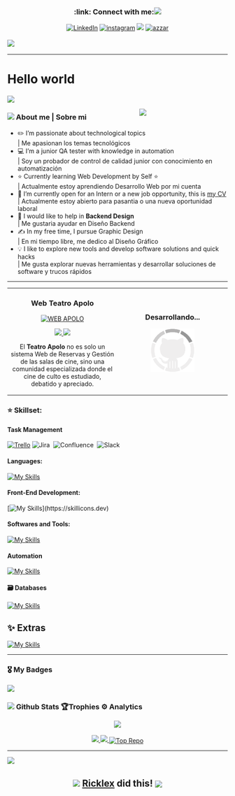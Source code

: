 <h3 align="center"> :link: Connect with me:<img src="https://media.giphy.com/media/hvRJCLFzcasrR4ia7z/giphy.gif" width="35"></h3>

<p align = "center">
<a href="https://www.linkedin.com/in/rick4lex/" target="_blank"><img src="https://img.shields.io/badge/LinkedIn-0077B5?style=for-the-badge&logo=linkedin&logoColor=white" alt="LinkedIn"></a>
<a href="https://www.instagram.com/_cfbrand/" target="_blank"> <img src=https://img.shields.io/badge/instagram-%ff5851db.svg?color=C13584&style=for-the-badge&logo=instagram&logoColor=white alt=instagram style="margin-bottom: 5px;" /></a>
<a href="mailto:cfb.dig@gmail.com"><img src="https://img.shields.io/badge/Gmail-D14836?style=for-the-badge&logo=gmail&logoColor=white"/></a>
<a href="https://wa.me/+573157513325" target="blank"><img src="https://img.shields.io/badge/whatsapp-4B7F1.svg?style=for-the-badge&logo=whatsapp&logoColor=white"
alt="azzar" ></a>  
  </p>

<img src="https://res.cloudinary.com/dyeppbrfl/image/upload/v1732003283/JPG_sEPT_banner_dila8f.jpg">


<hr/>

# Hello world 
<p align="left">
  <a href="https://github.com/DenverCoder1/readme-typing-svg">
    <img src="https://readme-typing-svg.herokuapp.com?font=Time+New+Roman&color=red&size=25&center=true&vCenter=true&width=700&height=100&lines=Hey%2C+I+am+Ricklex;Welcome+to+My+GitHub+Profile,;I+am+Tester,;Manual+and+Automated+Tests,;UX/UI+Fundamentals,;Design+Test+Cases,;QA+Lead,;Music+and+Programming+Lover,;Active+Learner/Researcher,;Love+to+learn+new+stuffs..<3" align="center">
  </a>
</p>
<div>
  <img align="right" width="40%" src="https://res.cloudinary.com/dyeppbrfl/image/upload/v1731995689/export202402021147547250_yxabdo.png">
</div>

### <img src="https://emojis.slackmojis.com/emojis/images/1531849430/4246/blob-sunglasses.gif?1531849430" width="30"/> About me | Sobre mi

- ✏️ I’m passionate about technological topics
<br>     | Me apasionan los temas tecnológicos
- 💻 I’m a junior QA tester with knowledge in automation
<br>     | Soy un probador de control de calidad junior con conocimiento en automatización 
- ⭐ Currently learning Web Development by Self ⭐
<br>     | Actualmente estoy aprendiendo Desarrollo Web por mi cuenta
- 🎥 I’m currently open for an Intern or a new job opportunity, this is [my CV](https://rick4lex.github.io/cv/)
<br>     | Actualmente estoy abierto para pasantia o una nueva oportunidad laboral
- 🤝 I would like to help in **Backend Design**
<br>     | Me gustaria ayudar en Diseño Backend
- ✍️ In my free time, I pursue Graphic Design
<br>     | En mi tiempo libre, me dedico al Diseño Gráfico
- 💡 I like to explore new tools and develop software solutions and quick hacks
<br>     | Me gusta explorar nuevas herramientas y desarrollar soluciones de software y trucos rápidos

<hr/>


<table>
<tr>
<td width="50%">
<h3 align="center">Web Teatro Apolo</h3>
<div align="center">
<a href="/" target="_blank"><img src="https://res.cloudinary.com/dyeppbrfl/image/upload/v1734389602/MINDHUB_BROTHER_BANK_Copy_wytdgu.jpg" width="400" alt="WEB APOLO"></a>
<p>
<a href="https://github.com/Rick4lex/RESERVA-EN-UNA-SALA-DE-CINE.git" target="_blank">
<img src="https://img.shields.io/badge/Repositorio-ff9?style=for-the-badge&logo=github&logoColor=FFFFFF&color=0b5394">
</a>
<a href="https://my-vue-app-teatro-apolo-rick4lex-ricklexs-projects.vercel.app/" target="_blank">
<img src="https://img.shields.io/badge/-Deploy-green?style=for-the-badge&color=7761d3">
</a>
</p>
<p>El <strong>Teatro Apolo</strong> no es solo un sistema Web de Reservas y Gestión de las salas de cine, sino una comunidad especializada donde el cine de culto es estudiado, debatido y apreciado.</p>
</div>
                                                                                      
</td>       

<td width="50%">
<h3 align="center">Desarrollando...</h3>
<div align="center">
<a href="/"><img src="https://raw.githubusercontent.com/AhmedFathyDev/AhmedFathyDev/main/GitHub.gif" width="100" alt="Cargando..."></a>
<p>

</p>
<p> <strong></strong> </p>
</div>
                                                                                      
</td>  
</table>         


### :star: Skillset:

#### **Task Management**
<a href="#"><img alt="Trello" src="https://img.shields.io/badge/Trello-0052CC?style=for-the-badge&logo=trello&logoColor=white"></a>
![Jira](https://img.shields.io/badge/jira-%230A0FFF.svg?style=for-the-badge&logo=jira&logoColor=white)&nbsp;
![Confluence](https://img.shields.io/badge/confluence-%23172BF4.svg?style=for-the-badge&logo=confluence&logoColor=white)&nbsp;
![Slack](https://img.shields.io/badge/Slack-4A154B?style=for-the-badge&logo=slack&logoColor=white)&nbsp;

#### **Languages**:
[![My Skills](https://skillicons.dev/icons?i=py)](https://skillicons.dev)
#### **Front-End Development**:
[![My Skills](https://skillicons.dev/icons?i=html,css,javascript,)](https://skillicons.dev)
#### **Softwares and Tools**:
[![My Skills](https://skillicons.dev/icons?i=git,github,vscode,postman,windows)](https://skillicons.dev)
#### **Automation**
[![My Skills](https://skillicons.dev/icons?i=selenium)](https://skillicons.dev)
#### 🗃 **Databases**
[![My Skills](https://skillicons.dev/icons?i=mongodb,postgres)](https://skillicons.dev)

## ✨ Extras
[![My Skills](https://skillicons.dev/icons?i=discord,ai,figma,gmail,obsidian)](https://skillicons.dev)

<hr/>

### 🎖 My Badges
<a href="https://www.acreditta.com/credential/96162d03-a14b-403c-a391-916bb09e4591?utm_source=linkedin_profile&resource_type=badge&resource=96162d03-a14b-403c-a391-916bb09e4591"><img src="https://acreditta-rutas-prod.s3.amazonaws.com/media/public/badge_templates/images/1894_badge_template_100287f6-dcb4-4aee-a225-9806ee419458/original.png" align="center" width = 300px></a>


### <picture> <img src = "https://github.com/7oSkaaa/7oSkaaa/blob/main/Images/Statistics.gif?raw=true" width = 30px>  </picture> Github Stats 🏆Trophies ⚙️ Analytics

<p align="center">
<img src="https://github-profile-trophy.vercel.app/?username=Rick4lex&theme=discord&no-frame=false&no-bg=false&margin-w=4"/>
</p>
    
<p align="center">
<a href="https://github.com/Rick4lex">
  <img height="155em" src="https://github-readme-stats-eight-theta.vercel.app/api?username=Rick4lex&show_icons=true&theme=algolia&include_all_commits=true&count_private=true"/>
  <img height="155em" src="https://github-readme-stats-eight-theta.vercel.app/api/top-langs/?username=Rick4lex&layout=compact&langs_count=8&theme=algolia"/>
  <img align="center" src="https://github-contributor-stats.vercel.app/api?username=Rick4lex&limit=3&theme=nightowl&show_owner=true&combine_all_yearly_contributions=true" alt="Top Repo" />
  
</a>
</p>


---
<img src="https://user-images.githubusercontent.com/73097560/115834477-dbab4500-a447-11eb-908a-139a6edaec5c.gif">

<div align='center'>

## <img src="https://media2.giphy.com/media/QssGEmpkyEOhBCb7e1/giphy.gif?cid=ecf05e47a0n3gi1bfqntqmob8g9aid1oyj2wr3ds3mg700bl&rid=giphy.gif" width ="25"><b> [Ricklex](https://github.com/Rick4lex) did this! </b><picture><img src = "https://github.com/7oSkaaa/7oSkaaa/blob/main/Images/about_me.gif?raw=true" align="center" width = 50px></picture>

</div>


<!--
**Rick4lex/Rick4lex** is a ✨ _special_ ✨ repository because its `README.md` (this file) appears on your GitHub profile.

Here are some ideas to get you started:
* [![Typing SVG](https://readme-typing-svg.herokuapp.com?font=Architects+Daughter&color=7AF79A&size=30&lines=Hey!+It's+Ahmad!;I'm+a+Flutter+Developer...;I'm+also+Machine+Learning+Engineer;And+I'm+a+proud+Pakistani+🇵🇰)](https://git.io/typing-svg)
* <div align=center>
  <img src="https://raw.githubusercontent.com/AhmedFathyDev/AhmedFathyDev/main/GitHub.gif" alt="GitHub Octocat Logo" height="100">
  <p>Loading</p>
</div>
* <summary>
  Projects I am currently working on
</summary>
* <h4> IDE </h4>
<span>
<img src="https://img.shields.io/badge/Android_Studio-3DDC84?style=for-the-badge&logo=android-studio&logoColor=white">
<img src="https://img.shields.io/badge/Visual_Studio_Code-0078D4?style=for-the-badge&logo=visual%20studio%20code&logoColor=white">
* ### ✍️Random Dev Quote
![](https://quotes-github-readme.vercel.app/api?type=horizontal&theme=merko)
* <div align="center" width="100"> <img src="https://capsule-render.vercel.app/api color=0:1408d0,50:0860d0,100:08c4d0&height=100&section=footer&fontSize=30&type=waving&fontColor=fefefe" alt="footer" /> </div> --footer
* ![footer](https://github.com/GovindSingh9447/GovindSingh9447/blob/main/WEBP/footer.webp)
+ <p align="center">
  <img height="150" width="150" src="https://github.com/GovindSingh9447/GovindSingh9447/blob/main/WEBP/left.webp">
  <img align="center" src="https://github-readme-streak-stats.herokuapp.com/?user=Govindsingh9447&theme=dark&hide_border=true"/>
  <img height="150" width="150" src="https://github.com/GovindSingh9447/GovindSingh9447/blob/main/WEBP/right.webp">
</p>
* <img align="center" src = "https://media0.giphy.com/media/KDDpcKigbfFpnejZs6/giphy.gif?cid=ecf05e47oy6f4zjs8g1qoiystc56cu7r9tb8a1fe76e05oty&rid=giphy.gif" width=210px >

<br />

[![ReadMe Card](https://github-readme-stats.vercel.app/api/pin/?username=ApurvShah007&repo=Algorithmic-Trading)](https://github.com/ApurvShah007/Algorithmic_trading)
[![ReadMe Card](https://github-readme-stats.vercel.app/api/pin/?username=Apurvshah007&repo=portfolio-optimizer)](https://github.com/ApurvShah007/portfolio-optimizer)
[![ReadMe Card](https://github-readme-stats.vercel.app/api/pin/?username=ChiragJhawar&repo=ProjectReward)](https://github.com/ChiragJhawar/ProjectReward)
[![ReadMe Card](https://github-readme-stats.vercel.app/api/pin/?username=stocksmith&repo=ml-research)](https://github.com/stocksmith/ml-research)

<br />

- 🔭 I’m currently working on ...
- 🌱 I’m currently learning ...
- 👯 I’m looking to collaborate on ...
- 🤔 I’m looking for help with ...
- 💬 Ask me about ...
- 📫 How to reach me: ...
- 😄 Pronouns: ...
- ⚡ Fun fact: ...
-->
